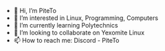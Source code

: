 - 👋 Hi, I’m PiteTo
- 👀 I’m interested in Linux, Programming, Computers
- 🌱 I’m currently learning Polytechnics
- 💞️ I’m looking to collaborate on Yexomite Linux
- 📫 How to reach me: Discord - PiteTo

<!---
PiteToOfficial/PiteToOfficial is a ✨ special ✨ repository because its `README.md` (this file) appears on your GitHub profile.
You can click the Preview link to take a look at your changes.
--->
